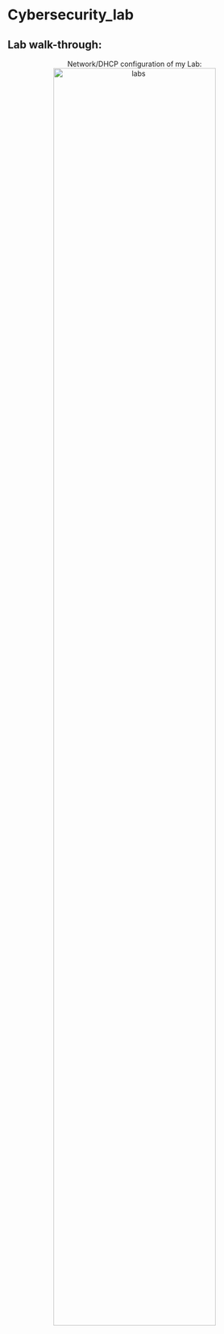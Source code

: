 # Cybersecurity_lab
<h2>Lab walk-through:</h2>

<p align="center">
Network/DHCP configuration of my Lab: <br/>
<img src="https://i.imgur.com/psuOjE8.png" width="80%" alt="labs"/>
<br />
<br />
